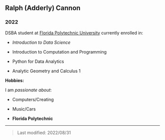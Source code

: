 ## Ralph (Adderly) Cannon

### 2022

DSBA student at [Florida Polytechnic University](https://www.floridapoly.edu) currently enrolled in: 

- _Introduction to Data Science_

- Introduction to Computation and Programming

- Python for Data Analytics

- Analytic Geometry and Calculus 1

**Hobbies:**

I am _passionate about_: 

- Computers/Creating

- Music/Cars

- **Florida Polytechnic**

***

> Last modified: 2022/08/31